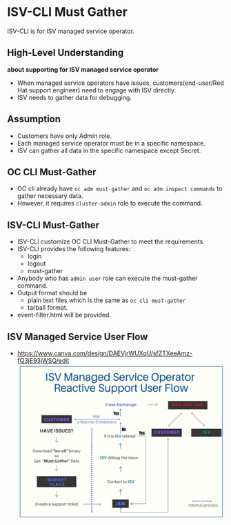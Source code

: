 # ISV-CLI Must Gather

ISV-CLI is for ISV managed service operator.

## High-Level Understanding 
 **about supporting for ISV managed service operator** 
- When managed service operators have issues, customers(end-user/Red Hat support engineer) need to engage with ISV directly.
- ISV needs to gather data for debugging.

## Assumption
- Customers have only Admin role.
- Each managed service operator must be in a specific namespace.
- ISV can gather all data in the specific namespace except Secret.

## OC CLI Must-Gather
- OC cli already have `oc adm must-gather` and `oc adm inspect commands` to gather necessary data.
- However, it requires `cluster-admin` role to execute the command.

## ISV-CLI Must-Gather
- ISV-CLI customize OC CLI Must-Gather to meet the requirements.
- ISV-CLI provides the following features:
  - login
  - logout
  - must-gather
- Anybody who has `admin user` role can execute the must-gather command.
- Output format should be 
  - plain text files which is the same as `oc cli must-gather`
  - tarball format.
- event-filter.html will be provided.

## ISV Managed Service User Flow
- https://www.canva.com/design/DAEVjrWUXqU/sfZTXeeAmz-fQ3jE93jWSQ/edit
 ![Image](images/ISV-Support-UserFlow.jpg)